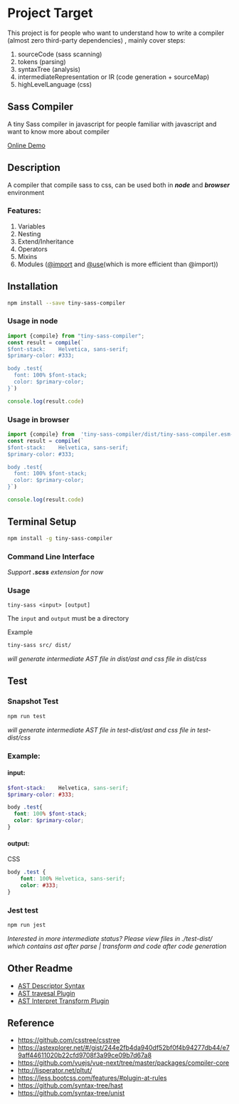 # Project Target

This project is for people who want to understand how to write a compiler (almost zero third-party dependencies) , mainly cover steps:

1. sourceCode (sass scanning)
2. tokens (parsing)
3. syntaxTree (analysis)
4. intermediateRepresentation or IR (code generation + sourceMap)
5. highLevelLanguage (css)

## Sass Compiler

A tiny Sass compiler in javascript for people familiar with javascript and want to know more about compiler

[Online Demo](https://wizardpisces.github.io/)

## Description 

A compiler that compile sass to css, can be used both in ***node*** and ***browser*** environment

### Features:

1. Variables
2. Nesting
3. Extend/Inheritance
4. Operators
5. Mixins
6. Modules ([@import](https://sass-lang.com/documentation/at-rules/import) and [@use](https://sass-lang.com/documentation/at-rules/use)(which is more efficient than @import))

## Installation

```bash
npm install --save tiny-sass-compiler
```

### Usage in node

```ts
import {compile} from "tiny-sass-compiler";
const result = compile(`
$font-stack:    Helvetica, sans-serif;
$primary-color: #333;

body .test{
  font: 100% $font-stack;
  color: $primary-color;
}`)

console.log(result.code)
```

### Usage in browser

```ts
import {compile} from  'tiny-sass-compiler/dist/tiny-sass-compiler.esm-browser.prod.js'
const result = compile(`
$font-stack:    Helvetica, sans-serif;
$primary-color: #333;

body .test{
  font: 100% $font-stack;
  color: $primary-color;
}`)

console.log(result.code)
```

## Terminal Setup

```bash
npm install -g tiny-sass-compiler
```

### Command Line Interface

*Support **.scss** extension for now*

### Usage


`tiny-sass <input> [output]`

The `input` and `output` must be a directory

Example

```bash
tiny-sass src/ dist/
```

*will generate intermediate AST file in dist/ast and css file in dist/css*

## Test

### Snapshot Test
```bash
npm run test
```
*will generate intermediate AST file in test-dist/ast and css file in test-dist/css*

### Example:

#### input:

```scss
$font-stack:    Helvetica, sans-serif;
$primary-color: #333;

body .test{
  font: 100% $font-stack;
  color: $primary-color;
}
```
#### output:

CSS
```css
body .test {
    font: 100% Helvetica, sans-serif;
    color: #333;
}
```

### Jest test

```bash
npm run jest
```

*Interested in more intermediate status? Please view files in ./test-dist/ which contains ast after parse | transform and code after code generation*

## Other Readme

* [AST Descriptor Syntax](https://github.com/wizardpisces/tiny-sass-compiler/blob/master/src/parse/ast.ts)
* [AST travesal Plugin](https://github.com/wizardpisces/tiny-sass-compiler/blob/master/traversal.md)
* [AST Interpret Transform Plugin](https://github.com/wizardpisces/tiny-sass-compiler/blob/master/transform.md)

## Reference

* https://github.com/csstree/csstree
* https://astexplorer.net/#/gist/244e2fb4da940df52bf0f4b94277db44/e79aff44611020b22cfd9708f3a99ce09b7d67a8
* https://github.com/vuejs/vue-next/tree/master/packages/compiler-core
* http://lisperator.net/pltut/
* https://less.bootcss.com/features/#plugin-at-rules
* https://github.com/syntax-tree/hast
* https://github.com/syntax-tree/unist